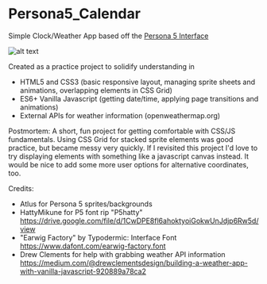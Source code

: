 # Persona5_Calendar
Simple Clock/Weather App based off the [Persona 5 Interface](/projectImages/ingame_02.gif)

![alt text](/projectImages/final_1201.gif)

Created as a practice project to solidify understanding in

- HTML5 and CSS3 (basic responsive layout, managing sprite sheets and animations, overlapping elements in CSS Grid)
- ES6+ Vanilla Javascript (getting date/time, applying page transitions and animations)
- External APIs for weather information (openweathermap.org)

Postmortem:
A short, fun project for getting comfortable with CSS/JS fundamentals.
Using CSS Grid for stacked sprite elements was good practice, but became messy very quickly. If I revisited this project I'd love to try displaying elements with something like a javascript canvas instead.
It would be nice to add some more user options for alternative coordinates, too.

Credits:
- Atlus for Persona 5 sprites/backgrounds
- HattyMikune for P5 font rip "P5hatty" https://drive.google.com/file/d/1CwDPE8fl6ahoktyoiGokwUnJdjp6Rw5d/view
- "Earwig Factory" by Typodermic: Interface Font https://www.dafont.com/earwig-factory.font
- Drew Clements for help with grabbing weather API information https://medium.com/@drewclementsdesign/building-a-weather-app-with-vanilla-javascript-920889a78ca2
